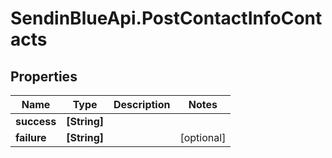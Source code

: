 # SendinBlueApi.PostContactInfoContacts

## Properties
Name | Type | Description | Notes
------------ | ------------- | ------------- | -------------
**success** | **[String]** |  | 
**failure** | **[String]** |  | [optional] 



